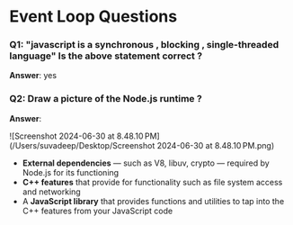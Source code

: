# Event Loop Questions

### Q1: "javascript is a synchronous , blocking , single-threaded language" Is the above statement correct ? 

**Answer**: yes 

### Q2: Draw a picture of the Node.js runtime ? 

**Answer**: 

![Screenshot 2024-06-30 at 8.48.10 PM](/Users/suvadeep/Desktop/Screenshot 2024-06-30 at 8.48.10 PM.png)

- **External dependencies** — such as V8, libuv, crypto — required by Node.js for its functioning
- **C++ features** that provide for functionality such as file system access and networking
- A **JavaScript library** that provides functions and utilities to tap into the C++ features from your JavaScript code